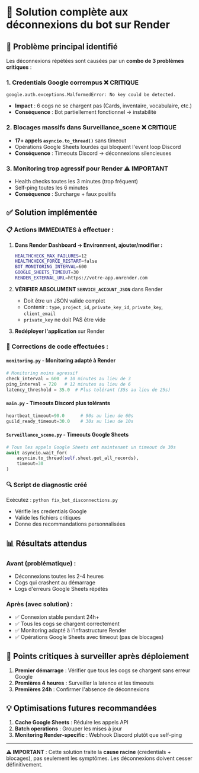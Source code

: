 # 🔧 Solution complète aux déconnexions du bot sur Render

## 🎯 **Problème principal identifié**
Les déconnexions répétées sont causées par un **combo de 3 problèmes critiques** :

### 1. **Credentials Google corrompus** ❌ CRITIQUE
```
google.auth.exceptions.MalformedError: No key could be detected.
```
- **Impact** : 6 cogs ne se chargent pas (Cards, inventaire, vocabulaire, etc.)
- **Conséquence** : Bot partiellement fonctionnel → instabilité

### 2. **Blocages massifs dans Surveillance_scene** ❌ CRITIQUE  
- **17+ appels `asyncio.to_thread()`** sans timeout
- Opérations Google Sheets lourdes qui bloquent l'event loop Discord
- **Conséquence** : Timeouts Discord → déconnexions silencieuses

### 3. **Monitoring trop agressif pour Render** ⚠️ IMPORTANT
- Health checks toutes les 3 minutes (trop fréquent)
- Self-ping toutes les 6 minutes  
- **Conséquence** : Surcharge + faux positifs

## ✅ **Solution implémentée**

### 📋 **Actions IMMEDIATES à effectuer :**

1. **Dans Render Dashboard → Environment, ajouter/modifier :**
   ```bash
   HEALTHCHECK_MAX_FAILURES=12
   HEALTHCHECK_FORCE_RESTART=false
   BOT_MONITORING_INTERVAL=600
   GOOGLE_SHEETS_TIMEOUT=30
   RENDER_EXTERNAL_URL=https://votre-app.onrender.com
   ```

2. **VÉRIFIER ABSOLUMENT `SERVICE_ACCOUNT_JSON`** dans Render
   - Doit être un JSON valide complet
   - Contenir : `type`, `project_id`, `private_key_id`, `private_key`, `client_email`
   - `private_key` ne doit PAS être vide

3. **Redéployer l'application** sur Render

### 🔧 **Corrections de code effectuées :**

#### `monitoring.py` - Monitoring adapté à Render
```python
# Monitoring moins agressif
check_interval = 600  # 10 minutes au lieu de 3
ping_interval = 720   # 12 minutes au lieu de 6
latency_threshold = 35.0  # Plus tolérant (35s au lieu de 25s)
```

#### `main.py` - Timeouts Discord plus tolérants  
```python
heartbeat_timeout=90.0      # 90s au lieu de 60s
guild_ready_timeout=30.0    # 30s au lieu de 10s
```

#### `Surveillance_scene.py` - Timeouts Google Sheets
```python
# Tous les appels Google Sheets ont maintenant un timeout de 30s
await asyncio.wait_for(
    asyncio.to_thread(self.sheet.get_all_records), 
    timeout=30
)
```

### 🔍 **Script de diagnostic créé**
Exécutez : `python fix_bot_disconnections.py`
- Vérifie les credentials Google
- Valide les fichiers critiques  
- Donne des recommandations personnalisées

## 📊 **Résultats attendus**

### Avant (problématique) :
- Déconnexions toutes les 2-4 heures
- Cogs qui crashent au démarrage
- Logs d'erreurs Google Sheets répétés

### Après (avec solution) :
- ✅ Connexion stable pendant 24h+
- ✅ Tous les cogs se chargent correctement
- ✅ Monitoring adapté à l'infrastructure Render
- ✅ Opérations Google Sheets avec timeout (pas de blocages)

## 🚨 **Points critiques à surveiller après déploiement**

1. **Premier démarrage** : Vérifier que tous les cogs se chargent sans erreur Google
2. **Premières 4 heures** : Surveiller la latence et les timeouts
3. **Premières 24h** : Confirmer l'absence de déconnexions

## 💡 **Optimisations futures recommandées**

1. **Cache Google Sheets** : Réduire les appels API
2. **Batch operations** : Grouper les mises à jour  
3. **Monitoring Render-specific** : Webhook Discord plutôt que self-ping

---

**⚠️ IMPORTANT** : Cette solution traite la **cause racine** (credentials + blocages), pas seulement les symptômes. Les déconnexions doivent cesser définitivement.